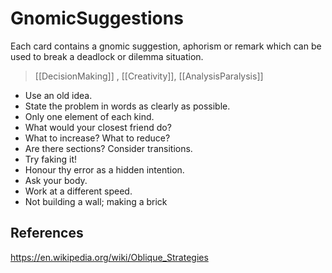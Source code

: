 # GnomicSuggestions

Each card contains a gnomic suggestion, aphorism or remark which can be used to
break a deadlock or dilemma situation.

> [[DecisionMaking]] , [[Creativity]], [[AnalysisParalysis]]

- Use an old idea.
- State the problem in words as clearly as possible.
- Only one element of each kind.
- What would your closest friend do?
- What to increase? What to reduce?
- Are there sections? Consider transitions.
- Try faking it!
- Honour thy error as a hidden intention.
- Ask your body.
- Work at a different speed.
- Not building a wall; making a brick

## References

<https://en.wikipedia.org/wiki/Oblique_Strategies>
